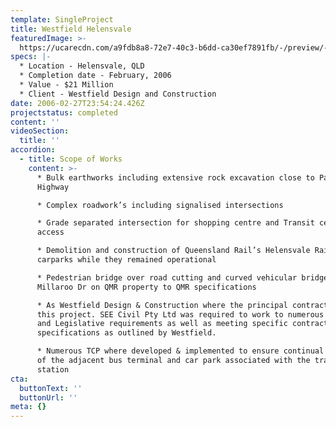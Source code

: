 ```yaml
---
template: SingleProject
title: Westfield Helensvale
featuredImage: >-
  https://ucarecdn.com/a9fdb8a8-72e7-40c3-b6dd-ca30ef7891fb/-/preview/-/enhance/50/
specs: |-
  * Location - Helensvale, QLD
  * Completion date - February, 2006 
  * Value - $21 Million
  * Client - Westfield Design and Construction
date: 2006-02-27T23:54:24.426Z
projectstatus: completed
content: ''
videoSection:
  title: ''
accordion:
  - title: Scope of Works
    content: >-
      * Bulk earthworks including extensive rock excavation close to Pacific
      Highway

      * Complex roadwork’s including signalised intersections

      * Grade separated intersection for shopping centre and Transit centre
      access

      * Demolition and construction of Queensland Rail’s Helensvale Rail Station
      carparks while they remained operational

      * Pedestrian bridge over road cutting and curved vehicular bridge over
      Millaroo Dr on QMR property to QMR specifications

      * As Westfield Design & Construction where the principal contractor for
      this project. SEE Civil Pty Ltd was required to work to numerous QMR, GCCC
      and Legislative requirements as well as meeting specific contract
      specifications as outlined by Westfield.

      * Numerous TCP where developed & implemented to ensure continual operation
      of the adjacent bus terminal and car park associated with the train
      station
cta:
  buttonText: ''
  buttonUrl: ''
meta: {}
---
```


